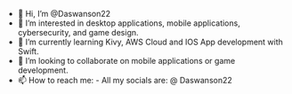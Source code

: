 - 👋 Hi, I’m @Daswanson22
- 👀 I’m interested in desktop applications, mobile applications, cybersecurity, and game design.
- 🌱 I’m currently learning Kivy, AWS Cloud and IOS App development with Swift.
- 💞️ I’m looking to collaborate on mobile applications or game development.
- 📫 How to reach me:
      - All my socials are: @ Daswanson22

<!---
Daswanson22/Daswanson22 is a ✨ special ✨ repository because its `README.md` (this file) appears on your GitHub profile.
You can click the Preview link to take a look at your changes.
--->
